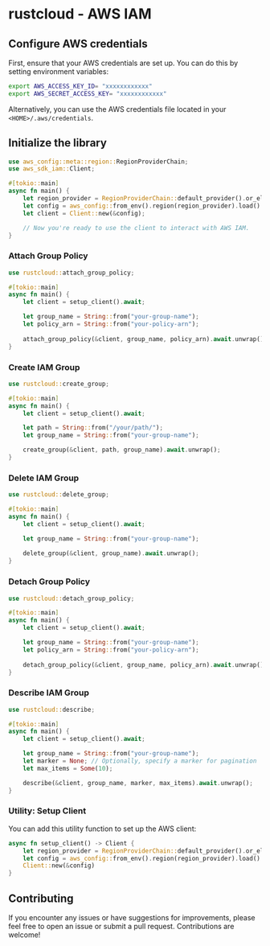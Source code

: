 # rustcloud - AWS IAM

## Configure AWS credentials

First, ensure that your AWS credentials are set up. You can do this by setting environment variables:

```sh
export AWS_ACCESS_KEY_ID= "xxxxxxxxxxxx"
export AWS_SECRET_ACCESS_KEY= "xxxxxxxxxxxx"
```

Alternatively, you can use the AWS credentials file located in your `<HOME>/.aws/credentials`.

## Initialize the library

```rust
use aws_config::meta::region::RegionProviderChain;
use aws_sdk_iam::Client;

#[tokio::main]
async fn main() {
    let region_provider = RegionProviderChain::default_provider().or_else("us-east-1");
    let config = aws_config::from_env().region(region_provider).load().await;
    let client = Client::new(&config);

    // Now you're ready to use the client to interact with AWS IAM.
}
```

### Attach Group Policy

```rust
use rustcloud::attach_group_policy;

#[tokio::main]
async fn main() {
    let client = setup_client().await;

    let group_name = String::from("your-group-name");
    let policy_arn = String::from("your-policy-arn");
    
    attach_group_policy(&client, group_name, policy_arn).await.unwrap();
}
```

### Create IAM Group

```rust
use rustcloud::create_group;

#[tokio::main]
async fn main() {
    let client = setup_client().await;

    let path = String::from("/your/path/");
    let group_name = String::from("your-group-name");

    create_group(&client, path, group_name).await.unwrap();
}
```

### Delete IAM Group

```rust
use rustcloud::delete_group;

#[tokio::main]
async fn main() {
    let client = setup_client().await;

    let group_name = String::from("your-group-name");
    
    delete_group(&client, group_name).await.unwrap();
}
```

### Detach Group Policy

```rust
use rustcloud::detach_group_policy;

#[tokio::main]
async fn main() {
    let client = setup_client().await;

    let group_name = String::from("your-group-name");
    let policy_arn = String::from("your-policy-arn");
    
    detach_group_policy(&client, group_name, policy_arn).await.unwrap();
}
```

### Describe IAM Group

```rust
use rustcloud::describe;

#[tokio::main]
async fn main() {
    let client = setup_client().await;

    let group_name = String::from("your-group-name");
    let marker = None; // Optionally, specify a marker for pagination
    let max_items = Some(10);

    describe(&client, group_name, marker, max_items).await.unwrap();
}
```

### Utility: Setup Client

You can add this utility function to set up the AWS client:

```rust
async fn setup_client() -> Client {
    let region_provider = RegionProviderChain::default_provider().or_else("us-east-1");
    let config = aws_config::from_env().region(region_provider).load().await;
    Client::new(&config)
}
```

## Contributing

If you encounter any issues or have suggestions for improvements, please feel free to open an issue or submit a pull request. Contributions are welcome!
